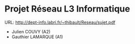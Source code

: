 # Projet Réseau L3 Informatique
URL: http://dept-info.labri.fr/~thibault/Reseau/sujet.pdf
- Julien COUVY (A2)
- Gauthier LAMARQUE (A1)
